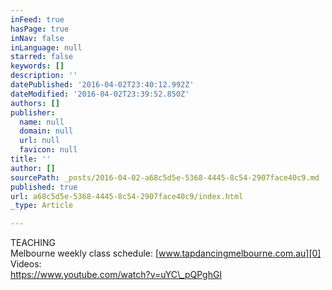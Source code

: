 ```yaml
---
inFeed: true
hasPage: true
inNav: false
inLanguage: null
starred: false
keywords: []
description: ''
datePublished: '2016-04-02T23:40:12.992Z'
dateModified: '2016-04-02T23:39:52.850Z'
authors: []
publisher:
  name: null
  domain: null
  url: null
  favicon: null
title: ''
author: []
sourcePath: _posts/2016-04-02-a68c5d5e-5368-4445-8c54-2907face40c9.md
published: true
url: a68c5d5e-5368-4445-8c54-2907face40c9/index.html
_type: Article

---
```

TEACHING  
Melbourne weekly class schedule:  [www.tapdancingmelbourne.com.au][0]  
Videos:   
https://www.youtube.com/watch?v=uYC\_pQPghGI

[0]: www.tapdancingmelbourne.com.au